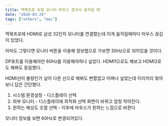 ```yaml
---
title: 맥북프로 듀얼 모니터 마우스 끊겨서 움직일 때
date: "2020-03-24"
tags: ["others", "mac"]
---
```


맥북프로에 HDMI로 삼성 32인치 모니터를 연결했는데 이게 움직일때마다 마우스 끊김이 있었다.

아마도 그렇다면 모니터 버튼을 이용해 정보탭으로 가보면 30Hz으로 되어있을 것이다.

DP포트를 이용해야만 60Hz를 이용해야하나 싶었다. HDMI1으로도 해보고 HDMI2로도 해봐도 동일했다.

HDMI선이 불량인가 싶어 다른 선으로 해봐도 변함없고 어쩌나 싶었는데 이리저리 찾아보니 답은 간단했다.

1. 시스템 환경설정 - 디스플레이 선택
2. 외부 모니터 - 디스플레이에 최적화 선택 화면이 바뀌고 엄청 작아진다.
3. 원하는 해상도 조절 선택 - 이후에 마우스가 원하는 느낌으로 바뀐다

모니터 정보를 보면 60Hz로 변경되어있다.
